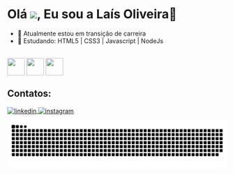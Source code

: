 <h1 align="left">Olá <img src="https://raw.githubusercontent.com/kaueMarques/kaueMarques/master/hi.gif" height="30px">, Eu sou a Laís Oliveira👋</h1> 

- 🔭 Atualmente estou em transição de carreira
- 🌱 Estudando: HTML5 | CSS3 | Javascript | NodeJs


<div style="display:inlene_block"><br>
  <img align="center" height="40" width="40" src="https://cdn.jsdelivr.net/gh/devicons/devicon/icons/html5/html5-plain-wordmark.svg" />
  <img align="center" height="40" width="40" src="https://cdn.jsdelivr.net/gh/devicons/devicon/icons/css3/css3-plain-wordmark.svg" />
  <img align="center" height="40" width="40" src="https://cdn.jsdelivr.net/gh/devicons/devicon/icons/javascript/javascript-plain.svg" />          
</div>

##

## Contatos:
<div>
<a href="https://linkedin.com/in/laisfrr" target="_blank">
  <img align="center" target="_blank" src="https://img.shields.io/badge/-laisfrr-05122A?style=flat&logo=linkedin" alt="linkedin"/>
</a>
<a href="https://instagram.com/laisfrr" target="_blank">
 <img align="center" target="_blank" src="https://img.shields.io/badge/-laisfrr-05122A?style=flat&logo=instagram" alt="instagram"/>
</a>

</div>

![Snake animation](https://github.com/laisfrr/laisfrr/blob/output/github-contribution-grid-snake.svg)


